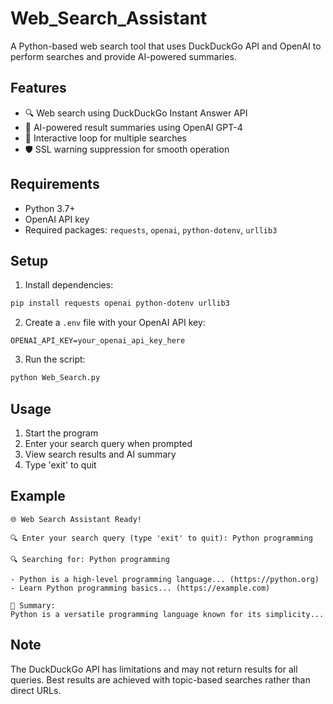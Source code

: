 # Web_Search_Assistant
A Python-based web search tool that uses DuckDuckGo API and OpenAI to perform searches and provide AI-powered summaries.

## Features

- 🔍 Web search using DuckDuckGo Instant Answer API
- 🤖 AI-powered result summaries using OpenAI GPT-4
- 🔄 Interactive loop for multiple searches
- 🛡️ SSL warning suppression for smooth operation

## Requirements

- Python 3.7+
- OpenAI API key
- Required packages: `requests`, `openai`, `python-dotenv`, `urllib3`

## Setup

1. Install dependencies:
```bash
pip install requests openai python-dotenv urllib3
```

2. Create a `.env` file with your OpenAI API key:
```
OPENAI_API_KEY=your_openai_api_key_here
```

3. Run the script:
```bash
python Web_Search.py
```

## Usage

1. Start the program
2. Enter your search query when prompted
3. View search results and AI summary
4. Type 'exit' to quit

## Example

```
🌐 Web Search Assistant Ready!

🔍 Enter your search query (type 'exit' to quit): Python programming

🔍 Searching for: Python programming

- Python is a high-level programming language... (https://python.org)
- Learn Python programming basics... (https://example.com)

📌 Summary:
Python is a versatile programming language known for its simplicity...
```

## Note

The DuckDuckGo API has limitations and may not return results for all queries. Best results are achieved with topic-based searches rather than direct URLs.
